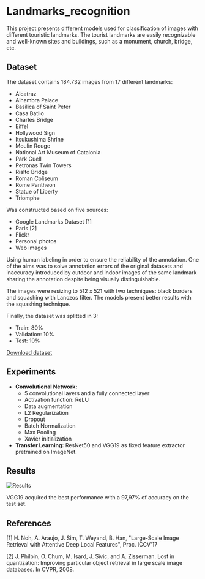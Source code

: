 # Landmarks_recognition

This project presents different models used for classification of images with different touristic landmarks. The tourist landmarks are easily recognizable and well-known sites and buildings, such as a monument, church, bridge, etc.

## Dataset

The dataset contains 184.732 images from 17 different landmarks:
- Alcatraz
- Alhambra Palace
- Basilica of Saint Peter
- Casa Batllo
- Charles Bridge
- Eiffel
- Hollywood Sign
- Itsukushima Shrine
- Moulin Rouge
- National Art Museum of Catalonia
- Park Guell
- Petronas Twin Towers
- Rialto Bridge
- Roman Coliseum
- Rome Pantheon
- Statue of Liberty
- Triomphe

Was constructed based on five sources:
- Google Landmarks Dataset [1]
- Paris [2]
- Flickr
- Personal photos
- Web images

Using human labeling in order to ensure the reliability of the annotation. One of the aims was to solve annotation errors of the original datasets and inaccuracy introduced by outdoor and indoor images of the same landmark sharing the annotation despite being visually distinguishable.

The images were resizing to 512 x 521 with two techniques: black borders and squashing with Lanczos filter. The models present better results with the squashing technique.

Finally, the dataset was splitted in 3:
- Train: 80%
- Validation: 10%
- Test: 10%

[Download dataset](https://drive.google.com/open?id=1olkjN-mh8CE3IZN4AqzVAL7XLOVIHmyZ)

## Experiments

- **Convolutional Network:**
  - 5 convolutional layers and a fully connected layer
  - Activation function: ReLU
  - Data augmentation
  - L2 Regularization
  - Dropout
  - Batch Normalization
  - Max Pooling
  - Xavier initialization
- **Transfer Learning:** ResNet50 and VGG19 as fixed feature extractor pretrained on ImageNet.

## Results

<img src=".../master/Results.png" alt="Results"/>

VGG19 acquired the best performance with a 97,97% of accuracy on the test set.

## References

[1] H. Noh, A. Araujo, J. Sim, T. Weyand, B. Han, "Large-Scale Image Retrieval with Attentive Deep Local Features", Proc. ICCV'17

[2] J. Philbin, O. Chum, M. Isard, J. Sivic, and A. Zisserman. Lost in quantization: Improving particular object retrieval in large scale image databases. In CVPR, 2008.
